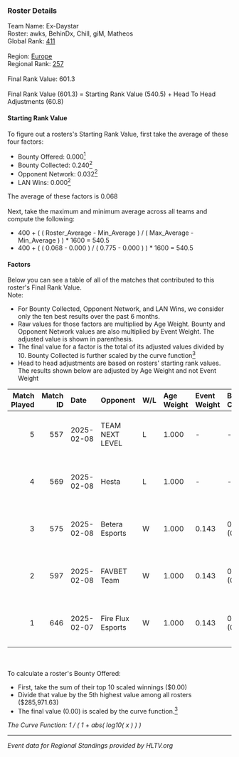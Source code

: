 ### Roster Details<br />
Team Name: Ex-Daystar<br />
Roster: awks, BehinDx, Chill, giM, Matheos<br />
Global Rank: [411](../../standings_global_2025_02_28.md)<br />
<br />
Region: [Europe]( ../../standings_europe_2025_02_28.md)<br />
Regional Rank: [257]( ../../standings_europe_2025_02_28.md)<br />
<br />
Final Rank Value:  601.3<br />
<br />
Final Rank Value (601.3) = Starting Rank Value (540.5) + Head To Head Adjustments (60.8)<br />

#### Starting Rank Value<br />
To figure out a rosters's Starting Rank Value, first take the average of these four factors:<br />
- Bounty Offered: 0.000[<sup>1</sup>](#table2)
- Bounty Collected: 0.240[<sup>2</sup>](#table1)
- Opponent Network: 0.032[<sup>2</sup>](#table1)
- LAN Wins: 0.000[<sup>2</sup>](#table1)

The average of these factors is 0.068<br />
<br />
Next, take the maximum and minimum average across all teams and compute the following:<br />
- 400 + ( ( Roster_Average - Min_Average ) / ( Max_Average - Min_Average ) ) * 1600 = 540.5
- 400 + ( ( 0.068 - 0.000 ) / ( 0.775 - 0.000 ) ) * 1600 = 540.5


#### Factors<br />
Below you can see a table of all of the matches that contributed to this roster's Final Rank Value.<br />
Note:<br />

- For Bounty Collected, Opponent Network, and LAN Wins, we consider only the ten best results over the past 6 months.
- Raw values for those factors are multiplied by Age Weight. Bounty and Opponent Network values are also multiplied by Event Weight. The adjusted value is shown in parenthesis.
- The final value for a factor is the total of its adjusted values divided by 10. Bounty Collected is further scaled by the curve function[<sup>3</sup>](#curveFunction)
- Head to head adjustments are based on rosters' starting rank values. The results shown below are adjusted by Age Weight and not Event Weight
<span id="table1"></span><br />


| Match Played | Match ID | Date       | Opponent          | W/L | Age Weight | Event Weight | Bounty Collected | Opponent Network | LAN Wins  | H2H Adj. | Roster                             |
| -: | -: | :- | :- | :- | :- | :- | :- | :- | :- | -: | :- |
|            5 |      557 | 2025-02-08 | TEAM NEXT LEVEL   | L   | 1.000      | -            | -                | -                | -         |    -9.89 | awks, BehinDx, Chill, giM, Matheos |
|            4 |      569 | 2025-02-08 | Hesta             | L   | 1.000      | -            | -                | -                | -         |    -7.93 | awks, BehinDx, Chill, giM, Matheos |
|            3 |      575 | 2025-02-08 | Betera Esports    | W   | 1.000      | 0.143        | 0.000 (0.000)    | 0.293 (0.042)    | 0 (0.000) |    22.45 | awks, BehinDx, Chill, giM, Matheos |
|            2 |      597 | 2025-02-08 | FAVBET Team       | W   | 1.000      | 0.143        | 0.038 (0.005)    | 0.969 (0.138)    | 0 (0.000) |    27.32 | awks, BehinDx, Chill, giM, Matheos |
|            1 |      646 | 2025-02-07 | Fire Flux Esports | W   | 1.000      | 0.143        | 0.009 (0.001)    | 1.000 (0.143)    | 0 (0.000) |    28.88 | awks, BehinDx, Chill, giM, Matheos |

<br />
<span id="table2"></span><br />
To calculate a roster's Bounty Offered:<br />

- First, take the sum of their top 10 scaled winnings ($0.00)
- Divide that value by the 5th highest value among all rosters ($285,971.63)
- The final value (0.00) is scaled by the curve function.[<sup>3</sup>](#curveFunction)

<span id="curveFunction"></span>_The Curve Function: 1 / ( 1 + abs( log10( x ) ) )_<br />

---
_Event data for Regional Standings provided by HLTV.org_<br />
